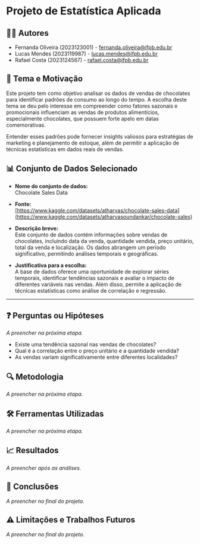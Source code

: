 # Projeto de Estatística Aplicada

## 🧑‍💻 Autores  
- Fernanda Oliveira (2023123001) - fernanda.oliveira@ifpb.edu.br  
- Lucas Mendes (2023119987) - lucas.mendes@ifpb.edu.br  
- Rafael Costa (2023124567) - rafael.costa@ifpb.edu.br  

## 🎯 Tema e Motivação  
Este projeto tem como objetivo analisar os dados de vendas de chocolates para identificar padrões de consumo ao longo do tempo. A escolha deste tema se deu pelo interesse em compreender como fatores sazonais e promocionais influenciam as vendas de produtos alimentícios, especialmente chocolates, que possuem forte apelo em datas comemorativas.

Entender esses padrões pode fornecer insights valiosos para estratégias de marketing e planejamento de estoque, além de permitir a aplicação de técnicas estatísticas em dados reais de vendas.

## 📊 Conjunto de Dados Selecionado  
- **Nome do conjunto de dados:**  
  Chocolate Sales Data

- **Fonte:**  
  [https://www.kaggle.com/datasets/atharvas/chocolate-sales-data](https://www.kaggle.com/datasets/atharvasoundankar/chocolate-sales)

- **Descrição breve:**  
  Este conjunto de dados contém informações sobre vendas de chocolates, incluindo data da venda, quantidade vendida, preço unitário, total da venda e localização. Os dados abrangem um período significativo, permitindo análises temporais e geográficas.

- **Justificativa para a escolha:**  
  A base de dados oferece uma oportunidade de explorar séries temporais, identificar tendências sazonais e avaliar o impacto de diferentes variáveis nas vendas. Além disso, permite a aplicação de técnicas estatísticas como análise de correlação e regressão.

---

## ❓ Perguntas ou Hipóteses  
*A preencher na próxima etapa.*  
- Existe uma tendência sazonal nas vendas de chocolates?  
- Qual é a correlação entre o preço unitário e a quantidade vendida?  
- As vendas variam significativamente entre diferentes localidades?

## 🔍 Metodologia  
*A preencher na próxima etapa.*  

## 🛠️ Ferramentas Utilizadas  
*A preencher na próxima etapa.*  

## 📈 Resultados  
*A preencher após as análises.*  

## 📌 Conclusões  
*A preencher no final do projeto.*  

## ⚠️ Limitações e Trabalhos Futuros  
*A preencher no final do projeto.*  
